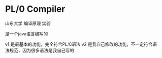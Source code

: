 # PL/0 Compiler
山东大学 编译原理 实验

是一个java语言编写的

v1 是最基本的功能，完全符合PL/0语法
v2 是我自己修改的功能，不一定符合语法规范，因为很多语法是我自己写的
